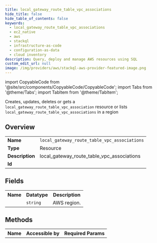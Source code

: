 ```yaml
---
title: local_gateway_route_table_vpc_associations
hide_title: false
hide_table_of_contents: false
keywords:
  - local_gateway_route_table_vpc_associations
  - ec2_native
  - aws
  - stackql
  - infrastructure-as-code
  - configuration-as-data
  - cloud inventory
description: Query, deploy and manage AWS resources using SQL
custom_edit_url: null
image: /img/providers/aws/stackql-aws-provider-featured-image.png
---
```


import CopyableCode from '@site/src/components/CopyableCode/CopyableCode';
import Tabs from '@theme/Tabs';
import TabItem from '@theme/TabItem';

Creates, updates, deletes or gets a <code>local_gateway_route_table_vpc_association</code> resource or lists <code>local_gateway_route_table_vpc_associations</code> in a region

## Overview
<table><tbody>
<tr><td><b>Name</b></td><td><code>local_gateway_route_table_vpc_associations</code></td></tr>
<tr><td><b>Type</b></td><td>Resource</td></tr>
<tr><td><b>Description</b></td><td>local_gateway_route_table_vpc_associations</td></tr>
<tr><td><b>Id</b></td><td><CopyableCode code="aws.ec2_native.local_gateway_route_table_vpc_associations" /></td></tr>
</tbody></table>

## Fields
<table><tbody><tr><th>Name</th><th>Datatype</th><th>Description</th></tr><tr><td><CopyableCode code="region" /></td><td><code>string</code></td><td>AWS region.</td></tr>
</tbody></table>

## Methods

<table><tbody>
  <tr>
    <th>Name</th>
    <th>Accessible by</th>
    <th>Required Params</th>
  </tr>
</tbody></table>






